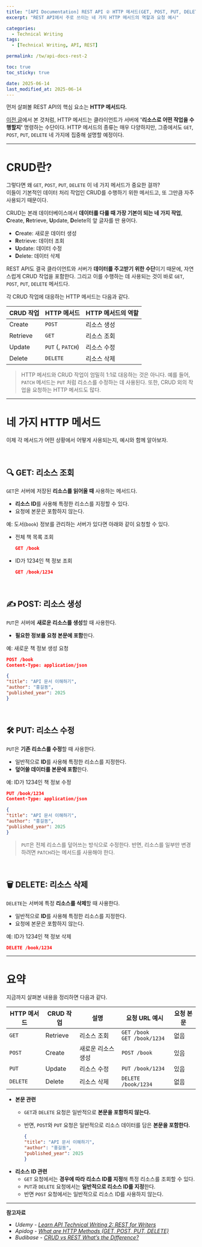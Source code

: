 ```yaml
---
title: "[API Documentation] REST API ② HTTP 메서드(GET, POST, PUT, DELETE)"
excerpt: "REST API에서 주로 쓰이는 네 가지 HTTP 메서드의 역할과 요청 예시"

categories:
  - Technical Writing
tags:
  - [Technical Writing, API, REST]

permalink: /tw/api-docs-rest-2

toc: true
toc_sticky: true

date: 2025-06-14
last_modified_at: 2025-06-14
---
```


먼저 살펴볼 REST API의 핵심 요소는 **HTTP 메서드다.**  

[이전 글](https://seulahn.github.io/tw/api-docs-rest-1)에서 본 것처럼, HTTP 메서드는 클라이언트가 서버에 **'리소스로 어떤 작업을 수행할지'** 명령하는 수단이다. HTTP 메서드의 종류는 매우 다양하지만, 그중에서도 `GET`, `POST`, `PUT`, `DELETE` 네 가지에 집중해 설명할 예정이다.

---

# CRUD란?

그렇다면 왜 `GET`, `POST`, `PUT`, `DELETE` 이 네 가지 메서드가 중요한 걸까?  
이들이 기본적인 데이터 처리 작업인 CRUD를 수행하기 위한 메서드고, 또 그만큼 자주 사용되기 때문이다.

CRUD는 본래 데이터베이스에서 **데이터를 다룰 때 가장 기본이 되는 네 가지 작업**, **C**reate, **R**etrieve, **U**pdate, **D**elete의 앞 글자를 딴 용어다.

- **C**reate: 새로운 데이터 생성
- **R**etrieve: 데이터 조회
- **U**pdate: 데이터 수정
- **D**elete: 데이터 삭제

REST API도 결국 클라이언트와 서버가 **데이터를 주고받기 위한 수단**이기 때문에, 자연스럽게 CRUD 작업을 포함한다. 그리고 이를 수행하는 데 사용되는 것이 바로 `GET`, `POST`, `PUT`, `DELETE` 메서드다.

각 CRUD 작업에 대응하는 HTTP 메서드는 다음과 같다.

| **CRUD 작업** | **HTTP 메서드** | **HTTP 메서드의 역할** |
| --- | --- | --- |
| Create | `POST` | 리소스 생성 |
| Retrieve | `GET` | 리소스 조회 |
| Update  | `PUT` (, `PATCH`) | 리소스 수정 |
| Delete | `DELETE` | 리소스 삭제 |

> HTTP 메서드와 CRUD 작업이 엄밀히 1:1로 대응하는 것은 아니다. 
> 예를 들어, `PATCH` 메서드는 `PUT` 처럼 리소스를 수정하는 데 사용된다. 
> 또한, CRUD 외의 작업을 요청하는 HTTP 메서드도 많다.

---

# 네 가지 HTTP 메서드

이제 각 메서드가 어떤 상황에서 어떻게 사용되는지, 예시와 함께 알아보자.

<br>

## 🔍 GET: 리소스 조회

`GET`은 서버에 저장된 **리소스를 읽어올 때** 사용하는 메서드다.

- **리소스 ID**를 사용해 특정한 리소스를 지정할 수 있다.
- 요청에 본문은 포함하지 않는다.

예: 도서(`book`) 정보를 관리하는 서버가 있다면 아래와 같이 요청할 수 있다.

- 전체 책 목록 조회
    
    ```json
    GET /book
    ```
    
- ID가 1234인 책 정보 조회
    
    ```json
    GET /book/1234
    ```

<br>

## ✍️ POST: 리소스 생성

`PUT`은 서버에 **새로운 리소스를 생성**할 때 사용한다.

- **필요한 정보를 요청 본문에 포함**한다.

예: 새로운 책 정보 생성 요청

```json
POST /book
Content-Type: application/json

{
"title": "API 문서 이해하기",
"author": "홍길동",
"published_year": 2025
}
```


<br>

## 🛠️ PUT: 리소스 수정

`PUT`은 **기존 리소스를 수정**할 때 사용한다.

- 일반적으로 **ID**를 사용해 특정한 리소스를 지정한다.
- **덮어쓸 데이터를 본문에 포함**한다.

예: ID가 1234인 책 정보 수정

```json
PUT /book/1234
Content-Type: application/json

{
"title": "API 문서 이해하기",
"author": "홍길동",
"published_year": 2025
}
```

> `PUT`은 전체 리소스를 덮어쓰는 방식으로 수정한다. 반면, 리소스를 일부만 변경하려면 `PATCH`라는 메서드를 사용해야 한다.

<br>

## 🗑️ DELETE: 리소스 삭제

`DELETE`는 서버에 특정 **리소스를 삭제**할 때 사용한다.

- 일반적으로 **ID**를 사용해 특정한 리소스를 지정한다.
- 요청에 본문은 포함하지 않는다.

예: ID가 1234인 책 정보 삭제

```json
DELETE /book/1234
```

---

# 요약

지금까지 살펴본 내용을 정리하면 다음과 같다. 


| **HTTP 메서드** | **CRUD 작업** | **설명** | **요청 URL 예시** | **요청 본문** |
| --- | --- | --- | --- | --- |
| `GET` | Retrieve | 리소스 조회 | `GET /book` <br> `GET /book/1234` | 없음 |
| `POST` | Create | 새로운 리소스 생성 | `POST /book` | 있음 |
| `PUT` | Update | 리소스 수정 | `PUT /book/1234` | 있음 |
| `DELETE` | Delete | 리소스 삭제 | `DELETE /book/1234` | 없음 |

- **본문 관련**  
    - `GET`과 `DELETE` 요청은 일반적으로 **본문을 포함하지 않는다.**  
    - 반면, `POST`와 `PUT` 요청은 일반적으로 리소스 데이터를 담은 **본문을 포함한다.**

        ```json
        {
        "title": "API 문서 이해하기",
        "author": "홍길동",
        "published_year": 2025
        }
        ```
- **리소스 ID 관련**  
    - `GET` 요청에서는 **경우에 따라 리소스 ID를 지정**해 특정 리소스를 조회할 수 있다.  
    - `PUT`과 `DELETE` 요청에서는 **일반적으로 리소스 ID를 지정**한다.
    - 반면 `POST` 요청에서는 일반적으로 리소스 ID를 사용하지 않는다.

---
 
**참고자료**

- *Udemy - [Learn API Technical Writing 2: REST for Writers](https://www.udemy.com/course/learn-api-technical-writing-2-rest-for-writers/)*
- *Apidog - [What are HTTP Methods (GET, POST, PUT, DELETE)](https://apidog.com/blog/http-methods/)*
- *Budibase - [CRUD vs REST What’s the Difference?](https://budibase.com/blog/data/crud-vs-rest/)*